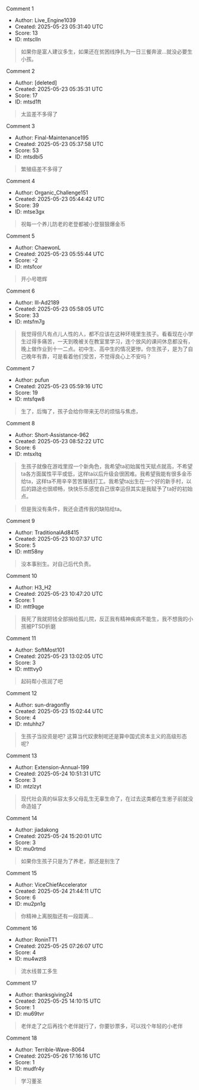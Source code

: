Comment 1

- Author: Live_Engine1039
- Created: 2025-05-23 05:31:40 UTC
- Score: 13
- ID: mtsclln

> 如果你是富人建议多生，如果还在贫困线挣扎为一日三餐奔波...就没必要生小孩。

Comment 2

- Author: [deleted]
- Created: 2025-05-23 05:35:31 UTC
- Score: 17
- ID: mtsd1ft

> 太监差不多得了

Comment 3

- Author: Final-Maintenance195
- Created: 2025-05-23 05:37:58 UTC
- Score: 53
- ID: mtsdbi5

> 繁殖癌差不多得了

Comment 4

- Author: Organic_Challenge151
- Created: 2025-05-23 05:44:42 UTC
- Score: 39
- ID: mtse3gx

> 祝每一个养儿防老的老登都被小登狠狠爆金币

Comment 5

- Author: ChaewonL
- Created: 2025-05-23 05:55:44 UTC
- Score: -2
- ID: mtsfcor

> 开小号嗯辉

Comment 6

- Author: Ill-Ad2189
- Created: 2025-05-23 05:58:05 UTC
- Score: 33
- ID: mtsfm7g

> 我觉得但凡有点儿人性的人，都不应该在这种环境里生孩子。看看现在小学生过得多痛苦，一天到晚被关在教室里学习，连个放风的课间休息都没有，晚上做作业到十一二点。初中生、高中生的情况更惨。你生孩子，是为了自己晚年有靠，可是看着他们受苦，不觉得良心上不安吗？

Comment 7

- Author: pufun
- Created: 2025-05-23 05:59:16 UTC
- Score: 19
- ID: mtsfqw8

> 生了，后悔了，孩子会给你带来无尽的烦恼与焦虑，

Comment 8

- Author: Short-Assistance-962
- Created: 2025-05-23 08:52:22 UTC
- Score: 6
- ID: mtsxltq

> 生孩子就像在游戏里捏一个新角色，我希望ta初始属性天赋点就高，不希望ta各方面属性平平或低，这样ta以后升级会很困难。我希望我能有很多金币给ta，这样ta不用辛辛苦苦赚钱打工。我希望ta出生在一个好的新手村，以后的路途也很顺畅，快快乐乐感觉自己很幸运但其实是我赋予了ta好的初始点。

> 但是我没有条件，我还会遗传我的缺陷给ta。

Comment 9

- Author: TraditionalAd8415
- Created: 2025-05-23 10:07:37 UTC
- Score: 5
- ID: mtt58ny

> 没本事别生。对自己后代负责。

Comment 10

- Author: H3_H2
- Created: 2025-05-23 10:47:20 UTC
- Score: 1
- ID: mtt9qge

> 我死了我就把钱全部捐给孤儿院，反正我有精神疾病不能生，我不想我的小孩被PTSD折磨

Comment 11

- Author: SoftMost101
- Created: 2025-05-23 13:02:05 UTC
- Score: 3
- ID: mtttvy0

> 起码帮小孩润了吧

Comment 12

- Author: sun-dragonfly
- Created: 2025-05-23 15:02:44 UTC
- Score: 4
- ID: mtuhhz7

> 生孩子当投资是吧? 这算当代奴隶制呢还是算中国式资本主义的高级形态呢?

Comment 13

- Author: Extension-Annual-199
- Created: 2025-05-24 10:51:31 UTC
- Score: 3
- ID: mtzlzyt

> 现代社会真的纵容太多父母乱生无辜生命了，在过去这类都在生崽子前就没命造娃了

Comment 14

- Author: jiadakong
- Created: 2025-05-24 15:20:01 UTC
- Score: 3
- ID: mu0rtmd

> 如果你生孩子只是为了养老，那还是别生了

Comment 15

- Author: ViceChiefAccelerator
- Created: 2025-05-24 21:44:11 UTC
- Score: 6
- ID: mu2pn1g

> 你精神上离脱脂还有一段距离...

Comment 16

- Author: RoninTT1
- Created: 2025-05-25 07:26:07 UTC
- Score: 4
- ID: mu4wzt8

> 流水线普工多生

Comment 17

- Author: thanksgiving24
- Created: 2025-05-25 14:10:15 UTC
- Score: 1
- ID: mu69tvr

> 老伴走了之后再找个老伴就行了，你要钞票多，可以找个年轻的小老伴

Comment 18

- Author: Terrible-Wave-8064
- Created: 2025-05-26 17:16:16 UTC
- Score: 1
- ID: mudfr4y

> 学习董圣
